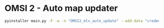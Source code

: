 # OMSI 2 - Auto map updater

```sh
pyinstaller main.py -F -w -n "OMSI2_mlv_auto_update" --add-data "credentials.json;."
```